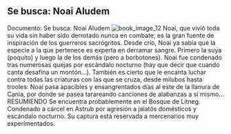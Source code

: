 ## Se busca: Noai Aludem
Documento: Se busca: Noai Aludem
![book_image_12](https://media.discordapp.net/attachments/1105643336989159555/1105647546430410762/12.jpg)
Noai, que vivió toda su vida sin haber sido derrotado nunca en combate, es la gran fuente de inspiración de los guerreros sacrógritos. Desde crío, Noai ya sabía que la especie a la que pertenece es experta en derramar sangre. Primero la suya (poquito) y luego la de los demás (pero a borbotones).
Noai fue condenado tras numerosas quejas por escándalo nocturno (hay que decir que cuando canta desafina un montón...). También es cierto que le encanta luchar contra todas las criaturas con las que se cruza, desde milubos hasta trooles.
Noai pasa apacibles y ensangrentados días al este de la llanura de Cania, por donde se pasea tarareando canciones de alabanzas a sí mismo...
RESUMIENDO
Se encuentra probablemente en el Bosque de Litneg.
Condenado a cárcel en Astrub por agresión a jalatós domésticos y escándalo nocturno.
Su captura está reservada a mercenarios muy experimentados.
